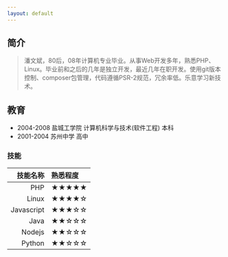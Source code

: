 ```yaml
---
layout: default
---
```


## 简介
> 潘文斌，80后，08年计算机专业毕业。从事Web开发多年，熟悉PHP、Linux。毕业前和之后的几年是独立开发，最近几年在职开发。使用git版本控制、composer包管理，代码遵循PSR-2规范，冗余率低。乐意学习新技术。

## 教育
- 2004-2008 盐城工学院 计算机科学与技术(软件工程) 本科
- 2001-2004 苏州中学 高中

### 技能

| 技能名称 | 熟悉程度
|--:|:--|
| PHP | ★★★★★ |
| Linux | ★★★★☆ |
| Javascript | ★★★☆☆ |
| Java | ★★☆☆☆ |
| Nodejs | ★★☆☆☆ |
| Python | ★★☆☆☆ |
